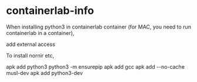 # containerlab-info



When installing python3 in containerlab container (for MAC, you need to run containerlab in a container),

add external access


To install nornir etc,

apk add python3
python3 -m ensurepip
apk add gcc
apk add --no-cache musl-dev
apk add python3-dev
